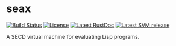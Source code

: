 seax
====

[![Build Status](https://img.shields.io/travis/hawkw/seax/master.svg?style=flat-square)](https://travis-ci.org/hawkw/seax) [![License](https://img.shields.io/badge/license-MIT-blue.svg?style=flat-square)](https://github.com/hawkw/seax/LICENSE)
[![Latest RustDoc](https://img.shields.io/badge/rustdoc-latest-green.svg?style=flat-square)](http://hawkweisman.me/seax/api/seax_svm/)
[![Latest SVM release](https://img.shields.io/crates/v/seax_svm.svg?style=flat-square)](https://crates.io/crates/seax_svm)

A SECD virtual machine for evaluating Lisp programs.
